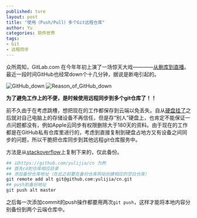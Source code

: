 ```yaml
---
published: ture
layout: post
title: "使用（Push/Pull）多个Git远程仓库"
author: Yu
categories: 软件世界
tags:
- Git
- 远程同步
---
```



众所周知，GitLab.com 在今年年初上演了一场惊天大戏————[从删库到直播](https://about.gitlab.com/2017/02/01/gitlab-dot-com-database-incident/)。
最近一段时间GitHub也经常down个十几分钟，据说是断电引起的。

![GitHub_down](http://i.imgur.com/5HmTBcr.png)
![Reason_of_GitHub_down](http://i.imgur.com/9k9GTtG.png)


**为了避免工作上的不便，是时候使用远程同步到多个git仓库了！！**

前不久由于在考虑跳槽，想把现在的工作都保存到云端以免丢失。自从[硬盘挂了](http://yulijia.net/cn/%E7%94%9F%E6%B4%BB%E7%82%B9%E6%BB%B4/2016/04/04/so-sad.html)之后就对自己电脑上的存储设备不再信任，但是存“别人”硬盘上，也肯定不能保证一点问题都没有，例如Apple云同步有权限删除大于180天的资料。由于现在的工作都是在GitHub私有仓库里进行的，考虑到直接复制到硬盘占地方又有设备之间同步的问题，所以干脆把仓库同步到其他远程git仓库服务中。

方法是从[stackoverflow](https://stackoverflow.com/questions/849308/pull-push-from-multiple-remote-locations "pull/push from multiple remote locations")上复制下来的，仅此备份。


```bash
## 以https://github.com/yulijia/cn 为例
## 首先cd到仓库相应目录
## 添加备份仓库地址（在此之前要在备份仓库网站创建相应的空白仓库）
git remote add alt git@github.com:yulijia/cn.git
## push到备份地址
git push alt master
```


之后每一次添加commit的push操作都要用两次`git push`，这样才能将本地内容分别备份到两个云端仓库中。




